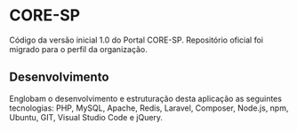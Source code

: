 # CORE-SP

Código da versão inicial 1.0 do Portal CORE-SP. Repositório oficial foi migrado para o perfil da organização.

## Desenvolvimento

Englobam o desenvolvimento e estruturação desta aplicação as seguintes tecnologias: PHP, MySQL, Apache, Redis, Laravel, Composer, Node.js, npm, Ubuntu, GIT, Visual Studio Code e jQuery.
